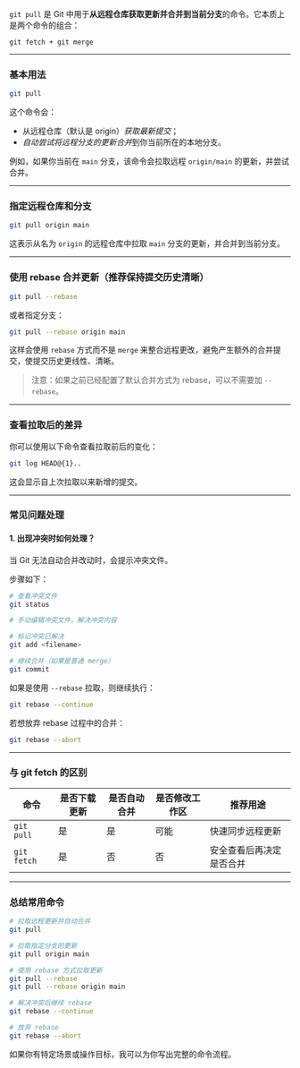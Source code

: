 `git pull` 是 Git 中用于**从远程仓库获取更新并合并到当前分支**的命令。它本质上是两个命令的组合：

```
git fetch + git merge
```

---

### 基本用法

```bash
git pull
```

这个命令会：
- 从远程仓库（默认是 origin）*获取最新提交*；
- *自动尝试将远程分支的更新合并*到你当前所在的本地分支。

例如，如果你当前在 `main` 分支，该命令会拉取远程 `origin/main` 的更新，并尝试合并。

---

### 指定远程仓库和分支

```bash
git pull origin main
```

这表示从名为 `origin` 的远程仓库中拉取 `main` 分支的更新，并合并到当前分支。

---

### 使用 rebase 合并更新（推荐保持提交历史清晰）

```bash
git pull --rebase
```

或者指定分支：

```bash
git pull --rebase origin main
```

这样会使用 `rebase` 方式而不是 `merge` 来整合远程更改，避免产生额外的合并提交，使提交历史更线性、清晰。

> 注意：如果之前已经配置了默认合并方式为 rebase，可以不需要加 `--rebase`。

---

### 查看拉取后的差异

你可以使用以下命令查看拉取前后的变化：

```bash
git log HEAD@{1}..
```

这会显示自上次拉取以来新增的提交。

---

### 常见问题处理

#### 1. 出现冲突时如何处理？

当 Git 无法自动合并改动时，会提示冲突文件。

步骤如下：

```bash
# 查看冲突文件
git status

# 手动编辑冲突文件，解决冲突内容

# 标记冲突已解决
git add <filename>

# 继续合并（如果是普通 merge）
git commit
```

如果是使用 `--rebase` 拉取，则继续执行：

```bash
git rebase --continue
```

若想放弃 rebase 过程中的合并：

```bash
git rebase --abort
```

---

### 与 git fetch 的区别

| 命令             | 是否下载更新 | 是否自动合并 | 是否修改工作区 | 推荐用途 |
|------------------|---------------|----------------|----------------|-----------|
| `git pull`       | 是            | 是             | 可能           | 快速同步远程更新 |
| `git fetch`      | 是            | 否             | 否             | 安全查看后再决定是否合并 |

---

### 总结常用命令

```bash
# 拉取远程更新并自动合并
git pull

# 拉取指定分支的更新
git pull origin main

# 使用 rebase 方式拉取更新
git pull --rebase
git pull --rebase origin main

# 解决冲突后继续 rebase
git rebase --continue

# 放弃 rebase
git rebase --abort
```

如果你有特定场景或操作目标，我可以为你写出完整的命令流程。